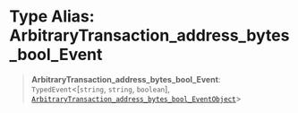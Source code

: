 # Type Alias: ArbitraryTransaction\_address\_bytes\_bool\_Event

> **ArbitraryTransaction\_address\_bytes\_bool\_Event**: `TypedEvent`\<\[`string`, `string`, `boolean`\], [`ArbitraryTransaction_address_bytes_bool_EventObject`](../interfaces/ArbitraryTransaction_address_bytes_bool_EventObject.md)\>
